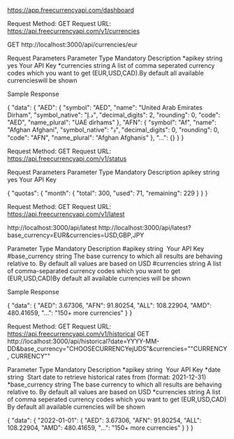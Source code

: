https://app.freecurrencyapi.com/dashboard

Request Method: GET
Request URL: https://api.freecurrencyapi.com/v1/currencies

GET http://localhost:3000/api/currencies/eur


Request Parameters
Parameter	Type	Mandatory	Description
*apikey	   string	️  yes      	Your API Key
*currencies	string	 A list of comma seperated currency codes which you want to get (EUR,USD,CAD).By default all available currencieswill be shown

Sample Response

{
    "data": {
        "AED": {
            "symbol": "AED",
            "name": "United Arab Emirates Dirham",
            "symbol_native": "د.إ",
            "decimal_digits": 2,
            "rounding": 0,
            "code": "AED",
            "name_plural": "UAE dirhams"
        },
        "AFN": {
            "symbol": "Af",
            "name": "Afghan Afghani",
            "symbol_native": "؋",
            "decimal_digits": 0,
            "rounding": 0,
            "code": "AFN",
            "name_plural": "Afghan Afghanis"
        },
        "...": {}
    }
}


Request Method: GET
Request URL: https://api.freecurrencyapi.com/v1/status

Request Parameters
Parameter	Type	Mandatory	Description
apikey	string	️	   yes       Your API Key

{
    "quotas": {
        "month": {
            "total": 300,
            "used": 71,
            "remaining": 229
        }
    }
}


Request Method: GET
Request URL: https://api.freecurrencyapi.com/v1/latest

http://localhost:3000/api/latest
http://localhost:3000/api/latest?base_currency=EUR&currencies=USD,GBP,JPY


Parameter	     Type	Mandatory	Description
#apikey	        string	️	Your API Key
#base_currency	string		The base currency to which all results are behaving relative to. By default all values are based on USD
#currencies	    string		A list of comma-separated currency codes which you want to get (EUR,USD,CAD)By default all available currencies will be shown

Sample Response

{
    "data": {
        "AED": 3.67306,
        "AFN": 91.80254,
        "ALL": 108.22904,
        "AMD": 480.41659,
        "...": "150+ more currencies"
    }
}

Request Method: GET
Request URL: https://api.freecurrencyapi.com/v1/historical
GET http://localhost:3000/api/historical?date=YYYY-MM-DD&base_currency="CHOOSECURRENCYejUDS"&currencies=""CURRENCY, CURRENCY""



Parameter	     Type	 Mandatory	 Description
*apikey	        string	️	          Your API Key
*date	        string	️	          Start date to retrieve historical rates from (format: 2021-12-31)
*base_currency	string		         The base currency to which all results are behaving relative to. By default all values are based on USD
*currencies	    string               A list of comma seperated currency codes which you want to get (EUR,USD,CAD) By default all available currencies will be shown

{
    "data": {
        "2022-01-01": {
            "AED": 3.67306,
            "AFN": 91.80254,
            "ALL": 108.22904,
            "AMD": 480.41659,
            "...": "150+ more currencies"
        }
    }
}